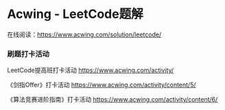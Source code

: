 # Acwing - LeetCode题解

在线阅读：https://www.acwing.com/solution/leetcode/


### 刷题打卡活动

LeetCode提高班打卡活动 https://www.acwing.com/activity/

《剑指Offer》打卡活动 https://www.acwing.com/activity/content/5/

《算法竞赛进阶指南》打卡活动 https://www.acwing.com/activity/content/6/

